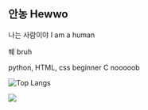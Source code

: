 ## 안농 Hewwo

나는 사람이야 I am a human

붸 bruh

python, HTML, css beginner
C nooooob

![Top Langs](https://github-readme-stats.vercel.app/api/top-langs/?username=lavi27&theme=buefy)

<img src="https://visitor-badge.laobi.icu/badge?page_id=lavi27" id="counter">
